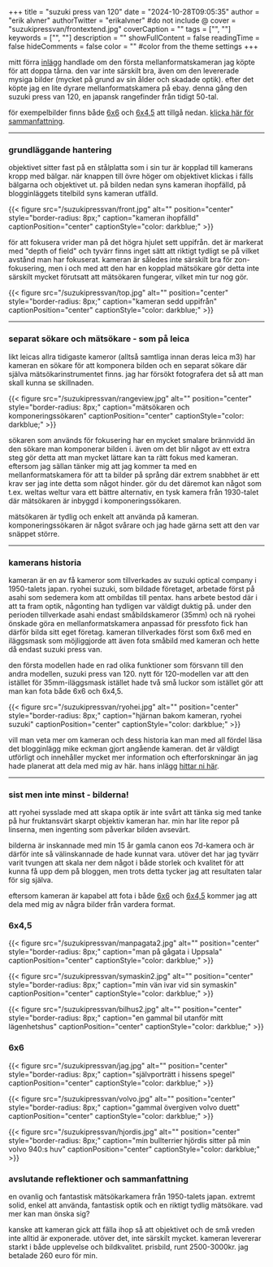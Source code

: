 +++
title = "suzuki press van 120"
date = "2024-10-28T09:05:35"
author = "erik alvner"
authorTwitter = "erikalvner" #do not include @
cover = "suzukipressvan/frontextend.jpg"
coverCaption = ""
tags = ["", ""]
keywords = ["", ""]
description = ""
showFullContent = false
readingTime = false
hideComments = false
color = "" #color from the theme settings
+++

mitt förra [inlägg](/posts/ikoflex) handlade om den första mellanformatskameran jag köpte för att doppa tårna. den var inte särskilt bra, även om den levererade mysiga bilder (mycket på grund av sin ålder och skadade optik). efter det köpte jag en lite dyrare mellanformatskamera på ebay. denna gång den suzuki press van 120, en japansk rangefinder från tidigt 50-tal.

för exempelbilder finns både [6x6](#6x6) och [6x4,5](#6x45) att tillgå nedan. [klicka här för sammanfattning](#avslutande-reflektioner).

---

### grundläggande hantering

objektivet sitter fast på en stålplatta som i sin tur är kopplad till kamerans kropp med bälgar. när knappen till övre höger om objektivet klickas i fälls bälgarna och objektivet ut. på bilden nedan syns kameran ihopfälld, på blogginläggets titelbild syns kameran utfälld.

{{< figure src="/suzukipressvan/front.jpg" alt="" position="center" style="border-radius: 8px;" caption="kameran ihopfälld" captionPosition="center" captionStyle="color: darkblue;" >}}

för att fokusera vrider man på det högra hjulet sett uppifrån. det är markerat med "depth of field" och tyvärr finns inget sätt att riktigt tydligt se på vilket avstånd man har fokuserat. kameran är således inte särskilt bra för zon-fokusering, men i och med att den har en kopplad mätsökare gör detta inte särskilt mycket förutsatt att mätsökaren fungerar, vilket min tur nog gör.

{{< figure src="/suzukipressvan/top.jpg" alt="" position="center" style="border-radius: 8px;" caption="kameran sedd uppifrån" captionPosition="center" captionStyle="color: darkblue;" >}}

---

### separat sökare och mätsökare - som på leica

likt leicas allra tidigaste kameror (alltså samtliga innan deras leica m3) har kameran en sökare för att komponera bilden och en separat sökare där själva mätsökarinstrumentet finns. jag har försökt fotografera det så att man skall kunna se skillnaden.

{{< figure src="/suzukipressvan/rangeview.jpg" alt="" position="center" style="border-radius: 8px;" caption="mätsökaren och komponeringssökaren" captionPosition="center" captionStyle="color: darkblue;" >}}

sökaren som används för fokusering har en mycket smalare brännvidd än den sökare man komponerar bilden i. även om det blir något av ett extra steg gör detta att man mycket lättare kan ta rätt fokus med kameran. eftersom jag sällan tänker mig att jag kommer ta med en mellanformatskamera för att ta bilder på språng där extrem snabbhet är ett krav ser jag inte detta som något hinder. gör du det däremot kan något som t.ex. weltas weltur vara ett bättre alternativ, en tysk kamera från 1930-talet där mätsökaren är inbyggd i komponeringssökaren.

mätsökaren är tydlig och enkelt att använda på kameran. komponeringssökaren är något svårare och jag hade gärna sett att den var snäppet större.

---

### kamerans historia

kameran är en av få kameror som tillverkades av suzuki optical company i 1950-talets japan. ryohei suzuki, som bildade företaget, arbetade först på asahi som sedemera kom att ombildas till pentax. hans arbete bestod där i att ta fram optik, någonting han tydligen var väldigt duktig på. under den perioden tillverkade asahi endast småbildskameror (35mm) och nä ryohei önskade göra en mellanformatskamera anpassad för pressfoto fick han därför bilda sitt eget företag. kameran tillverkades först som 6x6 med en iläggsmask som möjliggjorde att även fota småbild med kameran och hette då endast suzuki press van.

den första modellen hade en rad olika funktioner som försvann till den andra modellen, suzuki press van 120. nytt för 120-modellen var att den istället för 35mm-iläggsmask istället hade två små luckor som istället gör att man kan fota både 6x6 och 6x4,5.

{{< figure src="/suzukipressvan/ryohei.jpg" alt="" position="center" style="border-radius: 8px;" caption="hjärnan bakom kameran, ryohei suzuki" captionPosition="center" captionStyle="color: darkblue;" >}}

vill man veta mer om kameran och dess historia kan man med all fördel läsa det blogginlägg mike eckman gjort angående kameran. det är väldigt utförligt och innehåller mycket mer information och efterforskningar än jag hade planerat att dela med mig av här. hans inlägg [hittar ni här](https://mikeeckman.com/2021/08/suzuki-press-van-1953/).

---

### sist men inte minst - bilderna!

att ryohei sysslade med att skapa optik är inte svårt att tänka sig med tanke på hur fruktansvärt skarpt objektiv kameran har. min har lite repor på linserna, men ingenting som påverkar bilden avsevärt.

bilderna är inskannade med min 15 år gamla canon eos 7d-kamera och är därför inte så välinskannade de hade kunnat vara. utöver det har jag tyvärr varit tvungen att skala ner dem något i både storlek och kvalitet för att kunna få upp dem på bloggen, men trots detta tycker jag att resultaten talar för sig själva. 

eftersom kameran är kapabel att fota i både [6x6](#6x6) och [6x4,5](#6x45) kommer jag att dela med mig av några bilder från vardera format.

### 6x4,5

{{< figure src="/suzukipressvan/manpagata2.jpg" alt="" position="center" style="border-radius: 8px;" caption="man på gågata i Uppsala" captionPosition="center" captionStyle="color: darkblue;" >}}

{{< figure src="/suzukipressvan/symaskin2.jpg" alt="" position="center" style="border-radius: 8px;" caption="min vän ivar vid sin symaskin" captionPosition="center" captionStyle="color: darkblue;" >}}

{{< figure src="/suzukipressvan/bilhus2.jpg" alt="" position="center" style="border-radius: 8px;" caption="en gammal bil utanför mitt lägenhetshus" captionPosition="center" captionStyle="color: darkblue;" >}}

### 6x6

{{< figure src="/suzukipressvan/jag.jpg" alt="" position="center" style="border-radius: 8px;" caption="självporträtt i hissens spegel" captionPosition="center" captionStyle="color: darkblue;" >}}

{{< figure src="/suzukipressvan/volvo.jpg" alt="" position="center" style="border-radius: 8px;" caption="gammal övergiven volvo duett" captionPosition="center" captionStyle="color: darkblue;" >}}

{{< figure src="/suzukipressvan/hjordis.jpg" alt="" position="center" style="border-radius: 8px;" caption="min bullterrier hjördis sitter på min volvo 940:s huv" captionPosition="center" captionStyle="color: darkblue;" >}}


### avslutande reflektioner och sammanfattning

en ovanlig och fantastisk mätsökarkamera från 1950-talets japan. extremt solid, enkel att använda, fantastisk optik och en riktigt tydlig mätsökare. vad mer kan man önska sig?

kanske att kameran gick att fälla ihop så att objektivet och de små vreden inte alltid är exponerade. utöver det, inte särskilt mycket. kameran levererar starkt i både upplevelse och bildkvalitet. prisbild, runt 2500-3000kr. jag betalade 260 euro för min.